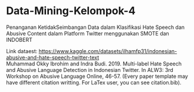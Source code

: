 # Data-Mining-Kelompok-4
Penanganan KetidakSeimbangan Data dalam Klasifikasi Hate Speech dan Abusive Content dalam Platform Twitter menggunakan SMOTE dan INDOBERT

Link dataest: https://www.kaggle.com/datasets/ilhamfp31/indonesian-abusive-and-hate-speech-twitter-text  
Muhammad Okky Ibrohim and Indra Budi. 2019. Multi-label Hate Speech and Abusive Language Detection in Indonesian Twitter. In ALW3: 3rd Workshop on Abusive Language Online, 46-57. (Every paper template may have different citation writting. For LaTex user, you can see citation.bib).
